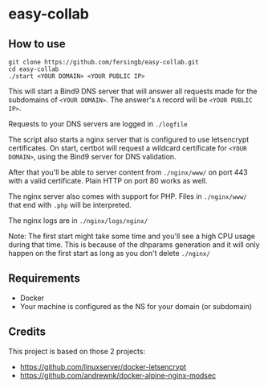 # easy-collab

## How to use
```
git clone https://github.com/fersingb/easy-collab.git
cd easy-collab
./start <YOUR DOMAIN> <YOUR PUBLIC IP>
```

This will start a Bind9 DNS server that will answer all requests made for the subdomains of `<YOUR DOMAIN>`. The answer's `A` record will be `<YOUR PUBLIC IP>`.

Requests to your DNS servers are logged in `./logfile`

The script also starts a nginx server that is configured to use letsencrypt certificates. On start, certbot will request a wildcard certificate for `<YOUR DOMAIN>`, using the Bind9 server for DNS validation. 

After that you'll be able to server content from `./nginx/www/` on port 443 with a valid certificate. Plain HTTP on port 80 works as well.

The nginx server also comes with support for PHP. Files in `./nginx/www/` that end with `.php` will be interpreted.

The nginx logs are in `./nginx/logs/nginx/`

Note: The first start might take some time and you'll see a high CPU usage during that time. This is because of the dhparams generation and it will only happen on the first start as long as you don't delete `./nginx/`

## Requirements
- Docker
- Your machine is configured as the NS for your domain (or subdomain)

## Credits
This project is based on those 2 projects:
- https://github.com/linuxserver/docker-letsencrypt
- https://github.com/andrewnk/docker-alpine-nginx-modsec
